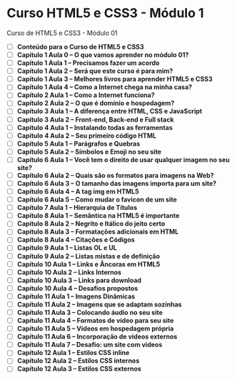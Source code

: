 # Curso HTML5 e CSS3 - Módulo 1
 Curso de HTML5 e CSS3 - Módulo 01

- [ ] **Conteúdo para o Curso de HTML5 e CSS3**
- [ ] **Capítulo 1 Aula 0 – O que vamos aprender no módulo 01?**
- [ ] **Capítulo 1 Aula 1 – Precisamos fazer um acordo**
- [ ] **Capítulo 1 Aula 2 – Será que este curso é para mim?**
- [ ] **Capítulo 1 Aula 3 – Melhores livros para aprender HTML5 e CSS3**
- [ ] **Capítulo 1 Aula 4 – Como a Internet chega na minha casa?**
- [ ] **Capítulo 2 Aula 1 – Como a Internet funciona?**
- [ ] **Capítulo 2 Aula 2 – O que é domínio e hospedagem?**
- [ ] **Capítulo 3 Aula 1 – A diferença entre HTML, CSS e JavaScript**
- [ ] **Capítulo 3 Aula 2 – Front-end, Back-end e Full stack**
- [ ] **Capítulo 4 Aula 1 – Instalando todas as ferramentas**
- [ ] **Capítulo 4 Aula 2 – Seu primeiro código HTML**
- [ ] **Capítulo 5 Aula 1 – Parágrafos e Quebras**
- [ ] **Capítulo 5 Aula 2 – Símbolos e Emoji no seu site**
- [ ] **Capítulo 6 Aula 1 – Você tem o direito de usar qualquer imagem no seu site?**
- [ ] **Capítulo 6 Aula 2 – Quais são os formatos para imagens na Web?**
- [ ] **Capítulo 6 Aula 3 – O tamanho das imagens importa para um site?**
- [ ] **Capítulo 6 Aula 4 – A tag img em HTML5**
- [ ] **Capítulo 6 Aula 5 – Como mudar o favicon de um site**
- [ ] **Capítulo 7 Aula 1 – Hierarquia de Títulos**
- [ ] **Capítulo 8 Aula 1 – Semântica na HTML5 é importante**
- [ ] **Capítulo 8 Aula 2 – Negrito e Itálico do jeito certo**
- [ ] **Capítulo 8 Aula 3 – Formatações adicionais em HTML**
- [ ] **Capítulo 8 Aula 4 – Citações e Códigos**
- [ ] **Capítulo 9 Aula 1 – Listas OL e UL**
- [ ] **Capítulo 9 Aula 2 – Listas mistas e de definição**
- [ ] **Capítulo 10 Aula 1 – Links e Âncoras em HTML5**
- [ ] **Capítulo 10 Aula 2 – Links Internos**
- [ ] **Capítulo 10 Aula 3 – Links para download**
- [ ] **Capítulo 10 Aula 4 – Desafios propostos**
- [ ] **Capítulo 11 Aula 1 – Imagens Dinâmicas**
- [ ] **Capítulo 11 Aula 2 – Imagens que se adaptam sozinhas**
- [ ] **Capítulo 11 Aula 3 – Colocando áudio no seu site**
- [ ] **Capítulo 11 Aula 4 – Formatos de vídeo para seu site**
- [ ] **Capítulo 11 Aula 5 – Vídeos em hospedagem própria**
- [ ] **Capítulo 11 Aula 6 – Incorporação de vídeos externos**
- [ ] **Capítulo 11 Aula 7 – Desafio: um site com vídeos**
- [ ] **Capítulo 12 Aula 1 – Estilos CSS inline**
- [ ] **Capítulo 12 Aula 2 – Estilos CSS internos**
- [ ] **Capítulo 12 Aula 3 – Estilos CSS externos**
